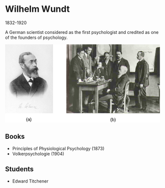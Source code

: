 # Wilhelm Wundt

1832-1920

A German scientist considered as the first psychologist and credited as one of the founders of psychology.

![img.png](wilhelm-wundt-01.png)

## Books

- Principles of Physiological Psychology (1873)
- Volkerpsychologie (1904)

## Students

- Edward Titchener